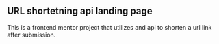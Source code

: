 ## URL shortetning api landing page
This is a frontend mentor project that utilizes and api to shorten a url link after submission. 
